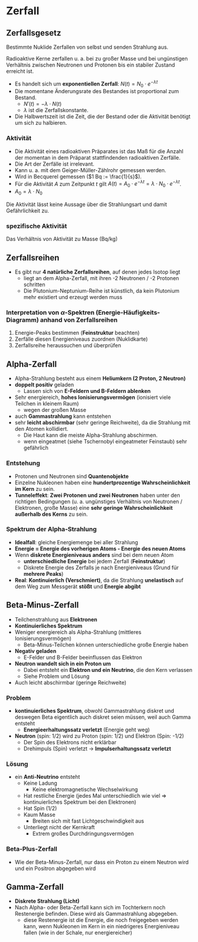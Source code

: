 # Zerfall

## Zerfallsgesetz

Bestimmte Nuklide Zerfallen von selbst und senden Strahlung aus.

Radioaktive Kerne zerfallen u. a. bei zu großer Masse und bei ungünstigen Verhältnis zwischen Neutronen und Protonen bis ein stabiler Zustand erreicht ist.

- Es handelt sich um **exponentiellen Zerfall**: $N(t) = N_0 \cdot e^{-\lambda t}$
- Die momentane Änderungsrate des Bestandes ist proportional zum Bestand.
  - $N'(t) = -\lambda \cdot N(t)$
  - $\lambda$ ist die Zerfallskonstante.
- Die Halbwertszeit ist die Zeit, die der Bestand oder die Aktivität benötigt um sich zu halbieren.

### Aktivität

- Die Aktivität eines radioaktiven Präparates ist das Maß für die Anzahl der momentan in dem Präparat stattfindenden radioaktiven Zerfälle.
- Die Art der Zerfälle ist irrelevant.
- Kann u. a. mit dem Geiger-Müller-Zählrohr gemessen werden.
- Wird in Becquerel gemessen ($1 Bq := \frac{1}{s}$).
- Für die Aktivität $A$ zum Zeitpunkt $t$ gilt $A(t) = A_0 \cdot e^{-\lambda t} = \lambda \cdot N_0 \cdot e^{- \lambda t}$.
- $A_0 = \lambda \cdot N_0$

Die Aktivität lässt keine Aussage über die Strahlungsart und damit Gefährlichkeit zu.

### spezifische Aktivität

Das Verhältnis von Aktivität zu Masse (Bq/kg)

## Zerfallsreihen

- Es gibt nur **4 natürliche Zerfallsreihen**, auf denen jedes Isotop liegt
  - liegt an dem Alpha-Zerfall, mit ihren -2 Neutronen / -2 Protonen schritten
  - Die Plutonium-Neptunium-Reihe ist künstlich, da kein Plutonium mehr existiert und erzeugt werden muss

### Interpretation von $\alpha$-Spektren (Energie-Häufigkeits-Diagramm) anhand von Zerfallsreihen

1. Energie-Peaks bestimmen (**Feinstruktur** beachten)
2. Zerfälle diesen Energieniveaus zuordnen (Nuklidkarte)
3. Zerfallsreihe heraussuchen und überprüfen

## Alpha-Zerfall

- Alpha-Strahlung besteht aus einem **Heliumkern (2 Proton, 2 Neutron)**
- **doppelt positiv** geladen
  - Lassen sich von **E-Feldern und B-Feldern ablenken**
- Sehr energiereich, **hohes Ionisierungsvermögen** (ionisiert viele Teilchen in kleinem Raum)
  - wegen der großen Masse
- auch **Gammastrahlung** kann entstehen
- sehr **leicht abschirmbar** (sehr geringe Reichweite), da die Strahlung mit den Atomen kollidiert.
  - Die Haut kann die meiste Alpha-Strahlung abschirmen.
  - wenn eingeatmet (siehe Tschernobyl eingeatmeter Feinstaub) sehr gefährlich

### Entstehung

- Protonen und Neutronen sind **Quantenobjekte**
- Einzelne Nukleonen haben eine **hundertprozentige Wahrscheinlichkeit im Kern** zu sein.
- **Tunneleffekt**: **Zwei Protonen und zwei Neutronen** haben unter den richtigen Bedingungen (u. a. ungünstiges Verhältnis von Neutronen / Elektronen, große Masse) eine **sehr geringe Wahrscheinlichkeit außerhalb des Kerns** zu sein.

### Spektrum der Alpha-Strahlung

- **Idealfall**: gleiche Energiemenge bei aller Strahlung
- **Energie = Energie des vorherigen Atoms - Energie des neuen Atoms**
- Wenn **diskrete Energieniveaus anders** sind bei dem neuen Atom
  - **unterschiedliche Energie** bei jedem Zerfall (**Feinstruktur**)
  - Diskrete Energie des Zerfalls je nach Energieniveaus (Grund für **mehrere Peaks**)
- **Real**: **Kontinuierlich (Verschmiert)**, da die Strahlung **unelastisch** auf dem Weg zum Messgerät **stößt** und **Energie abgibt**

## Beta-Minus-Zerfall

- Teilchenstrahlung aus **Elektronen**
- **Kontinuierliches Spektrum**
- Weniger energiereich als Alpha-Strahlung (mittleres Ionisierungsvermögen)
  - Beta-Minus-Teilchen können unterschiedliche große Energie haben
- **Negativ geladen**
  - E-Felder und B-Felder beeinflussen das Elektron
- **Neutron wandelt sich in ein Proton um**
  - Dabei entsteht ein **Elektron und ein Neutrino**, die den Kern verlassen
  - Siehe Problem und Lösung
- Auch leicht abschirmbar (geringe Reichweite)

### Problem

- **kontinuierliches Spektrum**, obwohl Gammastrahlung diskret und deswegen Beta eigentlich auch diskret seien müssen, weil auch Gamma entsteht
  - **Energieerhaltungssatz verletzt** (Energie geht weg)
- **Neutron** (spin: 1/2) wird zu Proton (spin: 1/2) und Elektron (Spin: -1/2)
  - Der Spin des Elektrons nicht erklärbar
  - Drehimpuls (Spin) verletzt -> **Impulserhaltungssatz verletzt**

### Lösung

- ein **Anti-Neutrino** entsteht
  - Keine Ladung
    - Keine elektromagnetische Wechselwirkung
  - Hat restliche Energie (jedes Mal unterschiedlich wie viel => kontinuierliches Spektrum bei den Elektronen)
  - Hat Spin (1/2)
  - Kaum Masse
    - Breiten sich mit fast Lichtgeschwindigkeit aus
  - Unterliegt nicht der Kernkraft
    - Extrem großes Durchdringungsvermögen

### Beta-Plus-Zerfall

- Wie der Beta-Minus-Zerfall, nur dass ein Proton zu einem Neutron wird und ein Positron abgegeben wird

## Gamma-Zerfall

- **Diskrete Strahlung (Licht)**
- Nach Alpha- oder Beta-Zerfall kann sich im Tochterkern noch Restenergie befinden. Diese wird als Gammastrahlung abgegeben.
  - diese Restenergie ist die Energie, die noch freigegeben werden kann, wenn Nukleonen im Kern in ein niedrigeres Energieniveau fallen (wie in der Schale, nur energiereicher)
